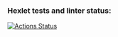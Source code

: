 ### Hexlet tests and linter status:
[![Actions Status](https://github.com/ramilabd/java-project-61/workflows/hexlet-check/badge.svg)](https://github.com/ramilabd/java-project-61/actions)